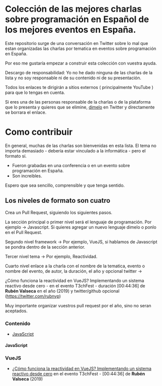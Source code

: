 # Colección de las mejores charlas sobre programación en Español de los mejores eventos en España.

Este repositorio surge de una conversación en Twitter sobre lo mal que estan organizadas las charlas por tematica en eventos sobre programación en España.

Por eso me gustaría empezar a construir esta colección con vuestra ayuda.

Descargo de responsabilidad: Yo no he dado ninguna de las charlas de la lista y no soy responsable ni de su contenido ni de su presentación. 

Todos los enlaces te dirigirán a sitios externos ( principalmente YouTube ) para que lo tengas en cuenta. 

Si eres una de las personas responsable de la charlas o de la plataforma que lo presenta y quieres que se elimine, [dimelo](https://twitter.com/galiciandevelop) en Twitter y directamente se borrara el enlace.

# Como contribuir

En general, muchas de las charlas son bienvenidas en esta lista. El tema no importa demasiado - debería estar vinculado a la informática - pero el formato sí.

- Fueron grabadas en una conferencia o en un evento sobre programación en España. 
- Son increibles.

Espero que sea sencillo, comprensible y que tenga sentido.

## Los niveles de formato son cuatro 

Crea un Pull Request, siguiendo los siguientes pasos.

La sección principal o primer nivel será el lenguaje de programación. Por ejemplo -> Javascript. Si quieres agregar un nuevo lenguaje dimelo o ponlo en el Pull Request.

Segundo nivel framework -> Por ejemplo, VueJS, si hablamos de Javascript se pondra dentro de la sección anterior.

Tercer nivel tema -> Por ejemplo, Reactividad.

Cuarto nivel enlace a la charla con el nombre de la tematica, evento o nombre del evento, de autor, la duración, el año y opcional twitter ->

¿Cómo funciona la reactividad en VueJS? Implementando un sistema reactivo desde cero - en el evento T3chFest - duración [00:44:36] de **Rubén Valseca** en el año (2019) y twitter/github opcional (https://twitter.com/rubnvp)

Muy importante organizar vuestros pull request por el año, sino no seran aceptados.

### Contenido

* [JavaScript](#javascript)

#### JavaScript

### VueJS

* [¿Cómo funciona la reactividad en VueJS? Implementando un sistema reactivo desde cero](https://www.youtube.com/watch?v=axXwWU-L7RM) en el evento T3chFest - [00:44:36] de **Rubén Valseca** (2019)
